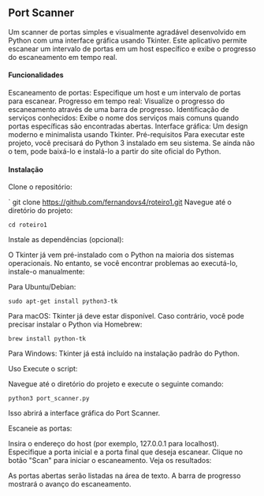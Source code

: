 ## Port Scanner
Um scanner de portas simples e visualmente agradável desenvolvido em Python com uma interface gráfica usando Tkinter. Este aplicativo permite escanear um intervalo de portas em um host específico e exibe o progresso do escaneamento em tempo real.

#### Funcionalidades
Escaneamento de portas: Especifique um host e um intervalo de portas para escanear.
Progresso em tempo real: Visualize o progresso do escaneamento através de uma barra de progresso.
Identificação de serviços conhecidos: Exibe o nome dos serviços mais comuns quando portas específicas são encontradas abertas.
Interface gráfica: Um design moderno e minimalista usando Tkinter.
Pré-requisitos
Para executar este projeto, você precisará do Python 3 instalado em seu sistema. Se ainda não o tem, pode baixá-lo e instalá-lo a partir do site oficial do Python.

#### Instalação
Clone o repositório:

`
git clone https://github.com/fernandovs4/roteiro1.git
Navegue até o diretório do projeto:

```
cd roteiro1
```
Instale as dependências (opcional):

O Tkinter já vem pré-instalado com o Python na maioria dos sistemas operacionais. No entanto, se você encontrar problemas ao executá-lo, instale-o manualmente:

Para Ubuntu/Debian:

```
sudo apt-get install python3-tk
```
Para macOS: Tkinter já deve estar disponível. Caso contrário, você pode precisar instalar o Python via Homebrew:
```
brew install python-tk
```
Para Windows: Tkinter já está incluído na instalação padrão do Python.

Uso
Execute o script:

Navegue até o diretório do projeto e execute o seguinte comando:

```
python3 port_scanner.py
```
Isso abrirá a interface gráfica do Port Scanner.

Escaneie as portas:

Insira o endereço do host (por exemplo, 127.0.0.1 para localhost).
Especifique a porta inicial e a porta final que deseja escanear.
Clique no botão "Scan" para iniciar o escaneamento.
Veja os resultados:

As portas abertas serão listadas na área de texto.
A barra de progresso mostrará o avanço do escaneamento.


